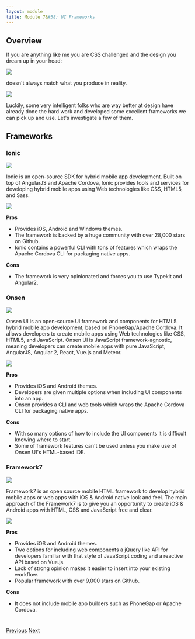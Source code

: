 ```yaml
---
layout: module
title: Module 7&#58; UI Frameworks
---
```


## Overview
If you are anything like me you are CSS challenged and the design you dream up in your head:

<img class="screenshot-md" src="images/vangogh1.png"/>

doesn't always match what you produce in reality.

<img class="screenshot-md" src="images/vangogh2.jpg"/>

Luckily, some very intelligent folks who are way better at design have already done the hard work and developed some excellent frameworks we can pick up and use. Let's investigate a few of them.

## Frameworks

### Ionic

<img class="screenshot-md" src="images/ionic.png"/>

Ionic is an open-source SDK for hybrid mobile app development. Built on top of AngularJS and Apache Cordova, Ionic provides tools and services for developing hybrid mobile apps using Web technologies like CSS, HTML5, and Sass.

<img class="screenshot-md" src="images/sworkit.png"/>

**Pros**

* Provides iOS, Android and Windows themes.
* The framework is backed by a huge community with over 28,000 stars on Github.
* Ionic contains a powerful CLI with tons of features which wraps the Apache Cordova CLI for packaging native apps.

**Cons**

* The framework is very opinionated and forces you to use Typekit and Angular2.

### Onsen

<img class="screenshot-md" src="images/onsen.png"/>

Onsen UI is an open-source UI framework and components for HTML5 hybrid mobile app development, based on PhoneGap/Apache Cordova. It allows developers to create mobile apps using Web technologies like CSS, HTML5, and JavaScript. Onsen UI is JavaScript framework-agnostic, meaning developers can create mobile apps with pure JavaScript, AngularJS, Angular 2, React, Vue.js and Meteor.

<img class="screenshot-md" src="images/golf.png"/>

**Pros**

* Provides iOS and Android themes.
* Developers are given multiple options when including UI components into an app.
* Onsen provides a CLI and web tools which wraps the Apache Cordova CLI for packaging native apps.

**Cons**

* With so many options of how to include the UI components it is difficult knowing where to start.
* Some of framework features can't be used unless you make use of Onsen UI's HTML-based IDE.

### Framework7

<img class="screenshot-md" src="images/framework7.jpeg"/>

Framework7 is an open source mobile HTML framework to develop hybrid mobile apps or web apps with iOS & Android native look and feel. The main approach of the Framework7 is to give you an opportunity to create iOS & Android apps with HTML, CSS and JavaScript free and clear.

<img class="screenshot-md" src="images/series71.png"/>

**Pros**

* Provides iOS and Android themes.
* Two options for including web components a jQuery like API for developers familiar with that style of JavaScript coding and a reactive API based on Vue.js.
* Lack of strong opinion makes it easier to insert into your existing workflow.
* Popular framework with over 9,000 stars on Github.

**Cons**

* It does not include mobile app builders such as PhoneGap or Apache Cordova.

<div class="row" style="margin-top:40px;">
<div class="col-sm-12">
<a href="lesson6.html" class="btn btn-default"><i class="glyphicon glyphicon-chevron-left"></i> Previous</a>
<a href="lesson8.html" class="btn btn-default pull-right">Next <i class="glyphicon
glyphicon-chevron-right"></i></a>
</div>
</div>
